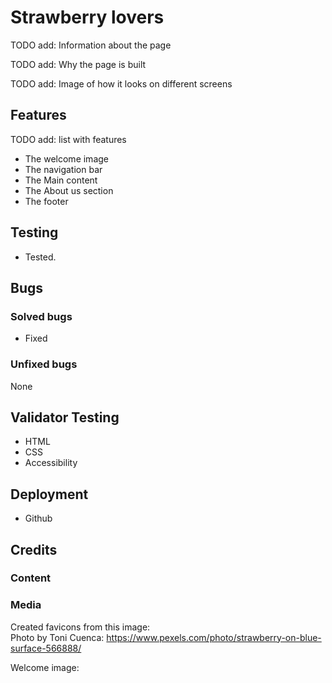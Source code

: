 # Strawberry lovers

TODO add: Information about the page

TODO add: Why the page is built

TODO add: Image of how it looks on different screens

## Features

TODO add: list with features

- The welcome image
- The navigation bar
- The Main content
- The About us section
- The footer

## Testing

- Tested.

## Bugs

### Solved bugs

- Fixed

### Unfixed bugs

None

## Validator Testing

- HTML
- CSS
- Accessibility

## Deployment
- Github

## Credits

### Content



### Media

Created favicons from this image:<br>
Photo by Toni Cuenca: 
https://www.pexels.com/photo/strawberry-on-blue-surface-566888/

Welcome image: <br>

